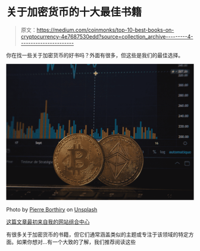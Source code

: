 # 关于加密货币的十大最佳书籍

> 原文：<https://medium.com/coinmonks/top-10-best-books-on-cryptocurrency-4e7687530edd?source=collection_archive---------4----------------------->

你在找一些关于加密货币的好书吗？外面有很多，但这些是我们的最佳选择。

![](img/0a3c3f532ae35998d1a279a8ea70211d.png)

Photo by [Pierre Borthiry](https://unsplash.com/@peiobty?utm_source=medium&utm_medium=referral) on [Unsplash](https://unsplash.com?utm_source=medium&utm_medium=referral)

[这篇文章最初来自我的网站组合中心](http://www.portfolio-hub.co.uk/)

有很多关于加密货币的书籍，但它们通常涵盖类似的主题或专注于该领域的特定方面。如果你想对…有一个大致的了解，我们推荐阅读这些